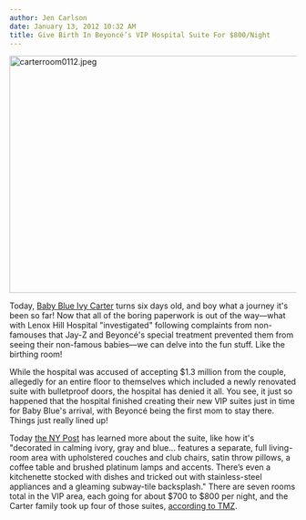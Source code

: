 ```yaml
---
author: Jen Carlson
date: January 13, 2012 10:32 AM
title: Give Birth In Beyoncé’s VIP Hospital Suite For $800/Night
---
```


<p><span class="mt-enclosure mt-enclosure-image" style="display: inline;"> <img alt="carterroom0112.jpeg" src="https://web.archive.org/web/20120131151236im_/http://gothamist.com/attachments/arts_jen/carterroom0112.jpeg" width="640" height="416" class="image-none"> </span></p>

<p>Today, <a href="https://web.archive.org/web/20120131151236/http://gothamist.com/tags/blueivy">Baby Blue Ivy Carter</a> turns six days old, and boy what a journey it&apos;s been so far! Now that all of the boring paperwork is out of the way&#x2014;what with Lenox Hill Hospital &quot;investigated&quot; following complaints from non-famouses that Jay-Z and Beyonc&#xE9;&apos;s special treatment prevented them from seeing their non-famous babies&#x2014;we can delve into the fun stuff. Like the birthing room!</p>

<p>While the hospital was accused of accepting $1.3 million from the couple, allegedly for an entire floor to themselves which included a newly renovated suite with bulletproof doors, the hospital has denied it all. You see, it just so happened that the hospital finished creating their new VIP suites just in time for Baby Blue&apos;s arrival, with Beyonc&#xE9; being the first mom to stay there. Things just really lined up! </p>

<p>Today <a href="https://web.archive.org/web/20120131151236/http://www.nypost.com/p/news/local/manhattan/hey_nice_crib_41vLD98Wlk3g2lNTbxisWP#ixzz1jLnW4Ye5">the NY Post</a> has learned more about the suite, like how it&apos;s &quot;decorated in calming ivory, gray and blue... features a separate, full living-room area with upholstered couches and club chairs, satin throw pillows, a coffee table and brushed platinum lamps and accents. There&#x2019;s even a kitchenette stocked with dishes and tricked out with stainless-steel appliances and a gleaming subway-tile backsplash.&quot; There are seven rooms total in the VIP area, each going for about $700 to $800 per night, and the Carter family took up four of those suites, <a href="https://web.archive.org/web/20120131151236/http://www.tmz.com/2012/01/13/beyonce-hospital-suite/">according to TMZ</a>.</p>